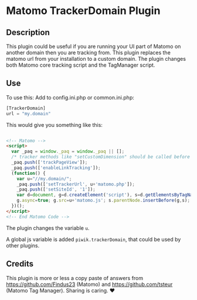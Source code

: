 # Matomo TrackerDomain Plugin

## Description

This  plugin could be useful if you are running your UI part of Matomo
on another domain then you are tracking from.
This plugin replaces the matomo url from your installation to a custom domain.
The plugin changes both Matomo core tracking script and the TagManager script.

## Use

To use this:
Add to config.ini.php or common.ini.php:

```php
[TrackerDomain]
url = "my.domain"
```

This would give you something like this:

```html

<!-- Matomo -->
<script>
  var _paq = window._paq = window._paq || [];
  /* tracker methods like "setCustomDimension" should be called before "trackPageView" */
  _paq.push(['trackPageView']);
  _paq.push(['enableLinkTracking']);
  (function() {
    var u="//my.domain/";
    _paq.push(['setTrackerUrl', u+'matomo.php']);
    _paq.push(['setSiteId', '1']);
    var d=document, g=d.createElement('script'), s=d.getElementsByTagName('script')[0];
    g.async=true; g.src=u+'matomo.js'; s.parentNode.insertBefore(g,s);
  })();
</script>
<!-- End Matomo Code -->

```

The plugin changes the variable `u`.

A global js variable is added `piwik.trackerDomain`, that could be used by other plugins.

## Credits
This plugin is more or less a copy paste of answers from https://github.com/Findus23 (Matomo)
and https://github.com/tsteur (Matomo Tag Manager). Sharing is caring. ♥
